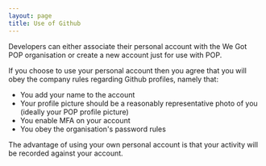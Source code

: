 ```yaml
---
layout: page
title: Use of Github
---
```


Developers can either associate their personal account with the We Got POP organisation or create a new account just for use with POP.

If you choose to use your personal account then you agree that you will obey the company rules regarding Github profiles, namely that:

* You add your name to the account
* Your profile picture should be a reasonably representative photo of you (ideally your POP profile picture)
* You enable MFA on your account
* You obey the organisation's password rules

The advantage of using your own personal account is that your activity will be recorded against your account.
